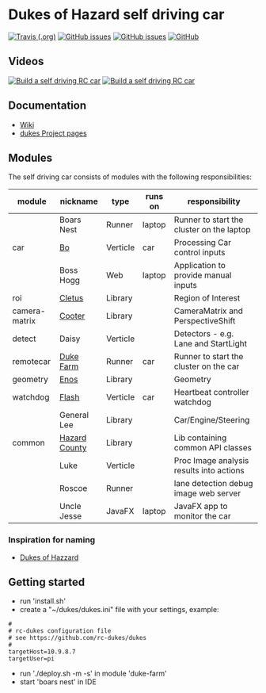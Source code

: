 # Dukes of Hazard self driving car

[![Travis (.org)](https://img.shields.io/travis/rc-dukes/dukes.svg)](https://travis-ci.org/rc-dukes/dukes)
[![GitHub issues](https://img.shields.io/github/issues/rc-dukes/dukes.svg)](https://github.com/rc-dukes/dukes/issues)
[![GitHub issues](https://img.shields.io/github/issues-closed/rc-dukes/dukes.svg)](https://github.com/rc-dukes/dukes/issues/?q=is%3Aissue+is%3Aclosed)
[![GitHub](https://img.shields.io/github/license/rc-dukes/dukes.svg)](https://www.apache.org/licenses/LICENSE-2.0)


## Videos
[![Build a self driving RC car](http://img.youtube.com/vi/OL0vg1WmI6I/0.jpg)](http://www.youtube.com/watch?v=OL0vg1WmI6I "Building a self driving RC car")
[![Build a self driving RC car](http://img.youtube.com/vi/YeUMtQyvZKM/0.jpg)](http://www.youtube.com/watch?v=YeUMtQyvZKM "Building a self driving RC car")

## Documentation
* [Wiki](http://wiki.bitplan.com/index.php/Self_Driving_RC_Car)
* [dukes Project pages](https://rc-dukes.github.io/dukes)

## Modules
The self driving car consists of modules with the following responsibilities:


| module        | nickname      | type     | runs on | responsibility                            |  
|---------------|---------------|----------|---------|-------------------------------------------|  
|               | Boars Nest    | Runner   | laptop  | Runner to start the cluster on the laptop |
| car           | [Bo](https://en.wikipedia.org/wiki/The_Dukes_of_Hazzard#Bo)            | Verticle | car     | Processing Car control inputs
|               | Boss Hogg     | Web      | laptop  | Application to provide manual inputs
| roi           | [Cletus](https://en.wikipedia.org/wiki/The_Dukes_of_Hazzard#Cletus)        | Library  |         | Region of Interest
| camera-matrix | [Cooter](https://en.wikipedia.org/wiki/The_Dukes_of_Hazzard#Cooter)        | Library  |         | CameraMatrix and PerspectiveShift
| detect        | Daisy         | Verticle |         | Detectors - e.g. Lane and StartLight
| remotecar     | [Duke Farm](https://www.thedukesofhazzard.nl/georgia-filming-locations/loganville-area/duke-farm/)     | Runner   | car     | Runner to start the cluster on the car
| geometry      | [Enos](https://en.wikipedia.org/wiki/The_Dukes_of_Hazzard#Enos) | Library  |         | Geometry
| watchdog      | [Flash](https://en.wikipedia.org/wiki/The_Dukes_of_Hazzard#Flash)         | Verticle | car     | Heartbeat controller watchdog     
|               | General Lee   | Library  |         | Car/Engine/Steering
| common        | [Hazard County](https://en.wikipedia.org/wiki/Hazzard_County,_Georgia) | Library  |         | Lib containing common API classes
|               | Luke          | Verticle |         | Proc Image analysis results into actions
|               | Roscoe        | Runner   |         | lane detection debug image web server
|               | Uncle Jesse   | JavaFX   | laptop  | JavaFX app to monitor the car

### Inspiration for naming
* [Dukes of Hazzard](https://en.wikipedia.org/wiki/The_Dukes_of_Hazzard)


## Getting started
- run 'install.sh'
- create a "~/dukes/dukes.ini" file with your settings, example:
```
#
# rc-dukes configuration file
# see https://github.com/rc-dukes/dukes
#
targetHost=10.9.8.7
targetUser=pi
```
- run './deploy.sh -m -s' in module 'duke-farm'
- start 'boars nest' in IDE
